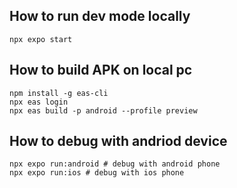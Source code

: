 
## How to run dev mode locally

```
npx expo start
```

## How to build APK on local pc 

```
npm install -g eas-cli
npx eas login
npx eas build -p android --profile preview
```

## How to debug with andriod device

```
npx expo run:android # debug with android phone
npx expo run:ios # debug with ios phone
```